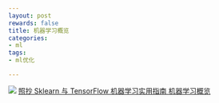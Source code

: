 ```yaml
---
layout: post
rewards: false
title: 机器学习概览
categories:
- ml
tags:
- ml优化

---
```


![](https://cdn.jsdelivr.net/gh/631068264/img/006tNbRwgy1fwzo1cqa9lj31kw0zh0yi.jpg)
[照抄 Sklearn 与 TensorFlow 机器学习实用指南 机器学习概览](https://github.com/apachecn/hands_on_Ml_with_Sklearn_and_TF/blob/dev/docs/1.%E6%9C%BA%E5%99%A8%E5%AD%A6%E4%B9%A0%E6%A6%82%E8%A7%88.md)

